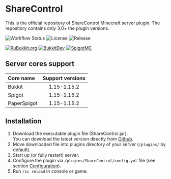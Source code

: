 # ShareControl
This is the official repository of ShareControl Minecraft server plugin. The repository contains only 3.0+ the plugin versions.

![Workflow Status](https://img.shields.io/github/workflow/status/h1karo/sharecontrol/Build%20package?style=for-the-badge)
![License](https://img.shields.io/github/license/h1karo/sharecontrol?style=for-the-badge)
![Release](https://img.shields.io/github/v/release/h1karo/sharecontrol?style=for-the-badge)

[![RuBukkit.org](https://img.shields.io/static/v1?label=RuBukkit&message=ShareControl&color=blue&style=for-the-badge)](http://rubukkit.org/threads/admn-sec-mech-sharecontrol-v2-6-4-kontrol-tvorcheskogo-rezhima-1-7-1-11.106125/)
[![BukkitDev](https://img.shields.io/static/v1?label=BukkitDev&message=ShareControl&color=blue&style=for-the-badge)](https://dev.bukkit.org/projects/sharecontrol)
[![SpigotMC](https://img.shields.io/static/v1?label=SpigotMC&message=ShareControl&color=orange&style=for-the-badge)](https://www.spigotmc.org/resources/sharecontrol.9225/)

## Server cores support

| Core name | Support versions |
| :--- | :---: |
| Bukkit | 1.15-1.15.2 |
| Spigot | 1.15-1.15.2 |
| PaperSpigot | 1.15-1.15.2 |

## Installation

1. Download the executable plugin file (ShareControl.jar).   
   You can download the latest version directly from [Github](https://github.com/h1karo/sharecontrol/releases/latest/download/ShareControl.jar).
2. Move downloaded file into plugins directory of your server (`/plugins/` by default).
3. Start up (or fully restart) server.
4. Configure the plugin via `/plugins/ShareControl/config.yml` file (see section [Configuration](#configuration)).
5. Run `/sc reload` in console or game.